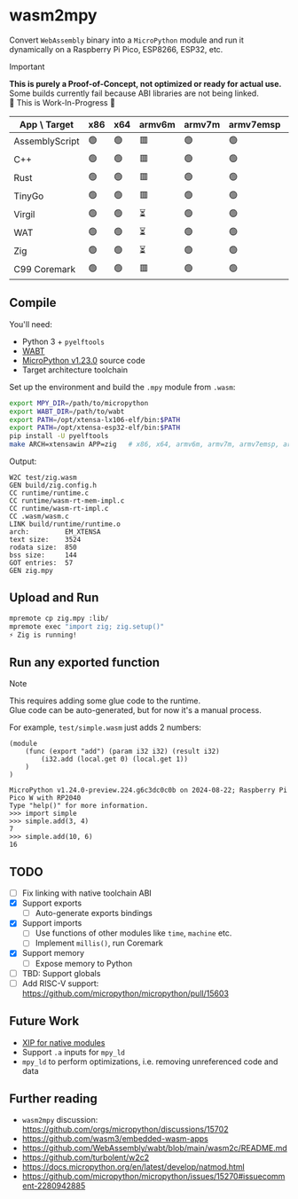 # wasm2mpy

Convert `WebAssembly` binary into a `MicroPython` module and run it dynamically on a Raspberry Pi Pico, ESP8266, ESP32, etc.

> [!IMPORTANT]
> **This is purely a Proof-of-Concept, not optimized or ready for actual use.**  
> Some builds currently fail because ABI libraries are not being linked.  
> 🚧 This is Work-In-Progress 🚧

| App \ Target   | x86   | x64   | armv6m  | armv7m | armv7emsp   | armv7emdp   | esp8266  | esp32      |
|----------------|-------|-------|---------|--------|-------------|-------------|----------|------------|
| AssemblyScript | 🟢    | 🟢    | 🟥       | 🟢      | 🟢          | 🟢          | 🟥       | 🟢         |
| C++            | 🟢    | 🟢    | 🟥       | 🟢      | 🟢          | 🟢          | 🟥       | 🟢         |
| Rust           | 🟢    | 🟢    | 🟥       | 🟢      | 🟢          | 🟢          | 🟥       | ⏳         |
| TinyGo         | 🟢    | 🟢    | 🟥       | 🟢      | 🟢          | 🟢          | 🟥       | 🟢         |
| Virgil         | 🟢    | 🟢    | ⏳       | 🟢      | 🟢          | 🟢          | 🟢       | 🟢         |
| WAT            | 🟢    | 🟢    | ⏳       | 🟢      | 🟢          | 🟢          | 🟢       | 🟢         |
| Zig            | 🟢    | 🟢    | ⏳       | 🟢      | 🟢          | 🟢          | 🟥       | 🟢         |
| C99 Coremark   | 🟢    | 🟢    | 🟥       | 🟢      | 🟢          | 🟢          | 🟥       | 🟢         |

## Compile

You'll need:

- Python 3 + `pyelftools`
- [WABT](https://github.com/WebAssembly/wabt/releases/tag/1.0.36)
- [MicroPython v1.23.0](https://github.com/micropython/micropython) source code
- Target architecture toolchain

Set up the environment and build the `.mpy` module from `.wasm`:

```sh
export MPY_DIR=/path/to/micropython
export WABT_DIR=/path/to/wabt
export PATH=/opt/xtensa-lx106-elf/bin:$PATH
export PATH=/opt/xtensa-esp32-elf/bin:$PATH
pip install -U pyelftools
make ARCH=xtensawin APP=zig   # x86, x64, armv6m, armv7m, armv7emsp, armv7emdp, xtensa, xtensawin
```

Output:

```log
W2C test/zig.wasm
GEN build/zig.config.h
CC runtime/runtime.c
CC runtime/wasm-rt-mem-impl.c
CC runtime/wasm-rt-impl.c
CC .wasm/wasm.c
LINK build/runtime/runtime.o
arch:         EM_XTENSA
text size:    3524
rodata size:  850
bss size:     144
GOT entries:  57
GEN zig.mpy
```

## Upload and Run

```sh
mpremote cp zig.mpy :lib/
mpremote exec "import zig; zig.setup()"
⚡ Zig is running!
```

## Run any exported function

> [!NOTE]
> This requires adding some glue code to the runtime.  
> Glue code can be auto-generated, but for now it's a manual process.

For example, `test/simple.wasm` just adds 2 numbers:

```wat
(module
    (func (export "add") (param i32 i32) (result i32)
        (i32.add (local.get 0) (local.get 1))
    )
)
```

```log
MicroPython v1.24.0-preview.224.g6c3dc0c0b on 2024-08-22; Raspberry Pi Pico W with RP2040
Type "help()" for more information.
>>> import simple
>>> simple.add(3, 4)
7
>>> simple.add(10, 6)
16
```

## TODO

- [ ] Fix linking with native toolchain ABI
- [x] Support exports
  - [ ] Auto-generate exports bindings
- [x] Support imports
  - [ ] Use functions of other modules like `time`, `machine` etc.
  - [ ] Implement `millis()`, run Coremark
- [x] Support memory
  - [ ] Expose memory to Python
- [ ] TBD: Support globals
- [ ] Add RISC-V support: https://github.com/micropython/micropython/pull/15603

## Future Work

- [XIP for native modules](https://github.com/orgs/micropython/discussions/12811#discussioncomment-7399671)
- Support `.a` inputs for `mpy_ld`
- `mpy_ld` to perform optimizations, i.e. removing unreferenced code and data

## Further reading

- `wasm2mpy` discussion: https://github.com/orgs/micropython/discussions/15702
- https://github.com/wasm3/embedded-wasm-apps
- https://github.com/WebAssembly/wabt/blob/main/wasm2c/README.md
- https://github.com/turbolent/w2c2
- https://docs.micropython.org/en/latest/develop/natmod.html
- https://github.com/micropython/micropython/issues/15270#issuecomment-2280942885
